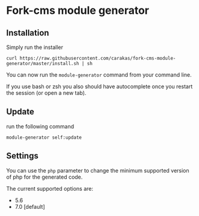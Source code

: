 # Fork-cms module generator

## Installation

Simply run the installer

	curl https://raw.githubusercontent.com/carakas/fork-cms-module-generator/master/install.sh | sh

You can now run the `module-generator` command from your command line.

If you use bash or zsh you also should have autocomplete once you restart the session (or open a new tab).
## Update

run the following command

    module-generator self:update
    
## Settings

You can use the `php` parameter to change the minimum supported version of php for the generated code.

The current supported options are:
* 5.6
* 7.0 [default]
